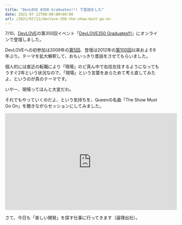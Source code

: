 ```yaml
---
title: "DevLOVE #350 Graduates!!! で昔話をした"
date: 2021-07-12T08:00:00+09:00
url: /2021/07/12/devlove-350-the-show-must-go-on
---
```

7/10、[DevLOVE](https://devlove.link/)の第350回イベント「[DevLOVE350 Graduates!!!](https://devlove.doorkeeper.jp/events/123216)」にオンラインで登壇しました。

<script async class="speakerdeck-embed" data-id="30c89fb0a7f3484cb17714fd8427ed51" data-ratio="1.77777777777778" src="//speakerdeck.com/assets/embed.js"></script>

<!--more-->

DevLOVEへの初参加は2009年の[第5回](https://kokucheese.com/event/index/339/)、登壇は2012年の[第100回](http://devlove2012.devlove.org/)以来およそ9年ぶり。テーマを拡大解釈して、おもいっきり昔話をさせてもらいました。

個人的には直近の転職により「現場」のど真ん中で右往左往するようになってもうすぐ2年という状況なので、「現場」という言葉をあらためて考え直してみたよ、というのが真のテーマです。

いやー、現場ってほんと大変だわ。

それでもやっていくのだよ、という気持ちを、Queenの名曲「The Show Must Go On」を聴きながらセッションにしてみました。

<iframe width="560" height="315" src="https://www.youtube.com/embed/t99KH0TR-J4" title="YouTube video player" frameborder="0" allow="accelerometer; autoplay; clipboard-write; encrypted-media; gyroscope; picture-in-picture" allowfullscreen></iframe>

さて、今日も「楽しい開発」を探す仕事に行ってきます（論理出社）。
